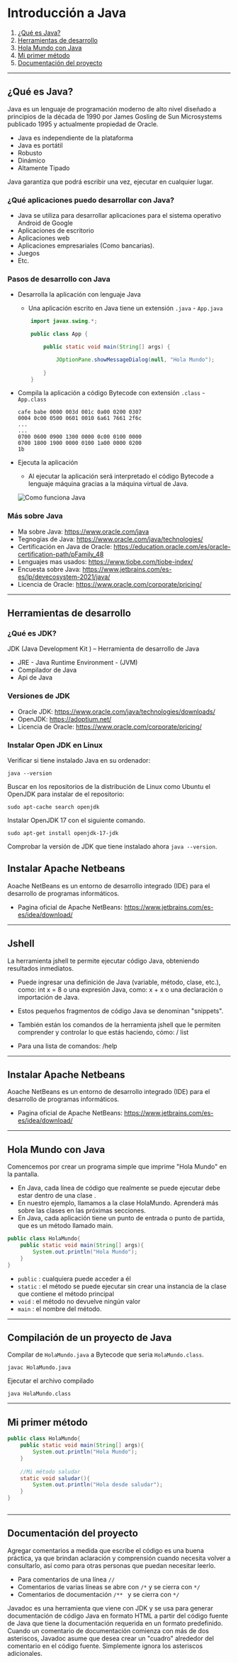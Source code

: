 # Introducción a Java
 
1. [¿Qué es Java?](#¿Qué-es-Java?)
2. [Herramientas de desarrollo](#Herramientas-de-desarrollo)
3. [Hola Mundo con Java](#Hola-Mundo-con-Java )
4. [Mi primer método](#Mi-primer-método)
5. [Documentación del proyecto](#Documentación-del-proyecto)
 
---
## ¿Qué es Java?
Java es un lenguaje de programación moderno de alto nivel diseñado a principios de la década de 1990 por James Gosling de Sun Microsystems publicado 1995 y actualmente propiedad de Oracle.
- Java es independiente de la plataforma
- Java es portátil
- Robusto
- Dinámico
- Altamente Tipado
 
Java garantiza que podrá escribir una vez, ejecutar en cualquier lugar.
### ¿Qué aplicaciones puedo desarrollar con Java?
- Java se utiliza para desarrollar aplicaciones para el sistema operativo Android de Google
- Aplicaciones de escritorio
- Aplicaciones web
- Aplicaciones empresariales (Como bancarias).
- Juegos
- Etc.
 
### Pasos de desarrollo con Java
- Desarrolla la aplicación con lenguaje Java
    - Una aplicación escrito en Java tiene un extensión `.java` -
    `App.java`
    ~~~java
        import javax.swing.*;
 
        public class App {
 
            public static void main(String[] args) {
 
                JOptionPane.showMessageDialog(null, "Hola Mundo");
       
            }
        }
    ~~~
   
- Compila la aplicación a código Bytecode con extensión `.class` - `App.class`
    ~~~
    cafe babe 0000 003d 001c 0a00 0200 0307
    0004 0c00 0500 0601 0010 6a61 7661 2f6c
    ...
    ...
    0700 0600 0900 1300 0000 0c00 0100 0000
    0700 1800 1900 0000 0100 1a00 0000 0200
    1b
    ~~~
- Ejecuta la aplicación
    - Al ejecutar la aplicación será interpretado el código Bytecode a lenguaje máquina gracias a la máquina virtual de Java.
   
    ![Como funciona  Java ](../img/jop-holamundo.jpg)
### Más sobre Java
- Ma sobre Java: https://www.oracle.com/java
- Tegnogias de Java: https://www.oracle.com/java/technologies/
- Certificación en Java de Oracle: https://education.oracle.com/es/oracle-certification-path/pFamily_48
- Lenguajes mas usados: https://www.tiobe.com/tiobe-index/
- Encuesta sobre Java: https://www.jetbrains.com/es-es/lp/devecosystem-2021/java/
- Licencia de Oracle: https://www.oracle.com/corporate/pricing/
 
---
## Herramientas de desarrollo
### ¿Qué es JDK?
JDK (Java Development Kit ) – Herramienta de desarrollo de Java
- JRE - Java Runtime Environment - (JVM)
- Compilador de Java
- Api de  Java
 
### Versiones de JDK
- Oracle JDK: https://www.oracle.com/java/technologies/downloads/
- OpenJDK: https://adoptium.net/
- Licencia de Oracle: https://www.oracle.com/corporate/pricing/
 
### Instalar Open JDK en  Linux
Verificar si tiene instalado Java en su ordenador:
~~~
java --version
~~~
 
Buscar en los repositorios de la distribución de Linux como Ubuntu el OpenJDK para instalar de el repositorio:
~~~
sudo apt-cache search openjdk
~~~
 
Instalar OpenJDK 17 con el siguiente comando.
 
~~~
sudo apt-get install openjdk-17-jdk
~~~
 
Comprobar la versión de JDK que tiene instalado ahora `java --version`.
 
 
## Instalar Apache Netbeans 
Aoache NetBeans es un entorno de desarrollo integrado (IDE) para el desarrollo de programas informáticos.
 
- Pagina oficial de Apache NetBeans: https://www.jetbrains.com/es-es/idea/download/


---
## Jshell
La herramienta jshell te permite ejecutar código Java, obteniendo resultados inmediatos.
- Puede ingresar una definición de Java (variable, método, clase, etc.), como: int x = 8 o una expresión Java, como: x + x o una declaración o importación de Java.
- Estos pequeños fragmentos de código Java se denominan "snippets".
- También están los comandos de la herramienta jshell que le permiten comprender y controlar lo que estás haciendo, cómo: / list
 
- Para una lista de comandos: /help
 
---
## Instalar Apache Netbeans 
Aoache NetBeans es un entorno de desarrollo integrado (IDE) para el desarrollo de programas informáticos.
 
- Pagina oficial de Apache NetBeans: https://www.jetbrains.com/es-es/idea/download/


---
## Hola Mundo con Java
Comencemos por crear un programa simple que imprime "Hola Mundo" en la pantalla.
- En Java, cada línea de código que realmente se puede ejecutar debe estar dentro de una clase .
- En nuestro ejemplo, llamamos a la clase HolaMundo. Aprenderá más sobre las clases en las próximas secciones.
- En Java, cada aplicación tiene un punto de entrada o punto de partida, que es un método llamado main.
 
~~~java
public class HolaMundo{
    public static void main(String[] args){
        System.out.println("Hola Mundo");
    }
}
~~~
 
- `public` : cualquiera puede acceder a él
- `static` : el método se puede ejecutar sin crear una instancia de la clase que contiene el método principal
- `void` : el método no devuelve ningún valor
- `main` : el nombre del método.
 
---
## Compilación de un proyecto de Java
 
Compilar de `HolaMundo.java` a Bytecode que seria `HolaMundo.class`.
 
~~~
javac HolaMundo.java
~~~
 
Ejecutar el archivo compilado
 
~~~
java HolaMundo.class
~~~
 
---
## Mi primer método  
 
~~~java
public class HolaMundo{
    public static void main(String[] args){
        System.out.println("Hola Mundo");
    }
 
    //Mi método saludar
    static void saludar(){
        System.out.println("Hola desde saludar");
    }
}
 
~~~
 
---
## Documentación del proyecto
Agregar comentarios a medida que escribe el código es una buena práctica, ya que brindan aclaración y comprensión cuando necesita volver a consultarlo, así como para otras personas que puedan necesitar leerlo.
 
- Para comentarios de una línea `//`
- Comentarios de varias líneas se abre con `/*` y se cierra con `*/`
- Comentarios de documentación `/** ` y se cierra con `*/`
 
Javadoc es una herramienta que viene con JDK y se usa para generar documentación de código Java en formato HTML a partir del código fuente de Java que tiene la documentación requerida en un formato predefinido. Cuando un comentario de documentación comienza con más de dos asteriscos, Javadoc asume que desea crear un "cuadro" alrededor del comentario en el código fuente. Simplemente ignora los asteriscos adicionales.
 
 
 

